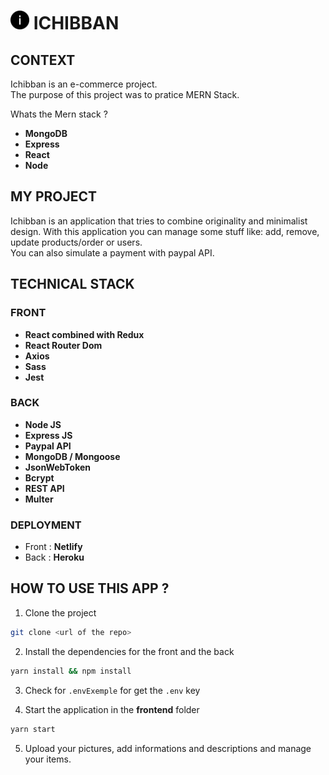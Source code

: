 # <img src="./frontend/public/images/info.png" style = "width:30px" > ICHIBBAN

## CONTEXT

Ichibban is an e-commerce project. <br>
The purpose of this project was to pratice MERN Stack.

Whats the Mern stack ?

- **MongoDB**
- **Express**
- **React**
- **Node**

## MY PROJECT

Ichibban is an application that tries to combine originality and minimalist design.
With this application you can manage some stuff like: add, remove, update products/order or users.<br> You can also simulate a payment with paypal API.

## TECHNICAL STACK

### FRONT

- **React combined with Redux**
- **React Router Dom**
- **Axios**
- **Sass**
- **Jest**

### BACK

- **Node JS**
- **Express JS**
- **Paypal API**
- **MongoDB / Mongoose**
- **JsonWebToken**
- **Bcrypt**
- **REST API**
- **Multer**

### DEPLOYMENT

- Front : **Netlify**
- Back : **Heroku**

## HOW TO USE THIS APP ?

1. Clone the project

```bash
git clone <url of the repo>
```

2. Install the dependencies for the front and the back

```bash
yarn install && npm install
```

3. Check for `.envExemple` for get the `.env` key

4. Start the application in the **frontend** folder

```bash
yarn start
```

5. Upload your pictures, add informations and descriptions and manage your items.
